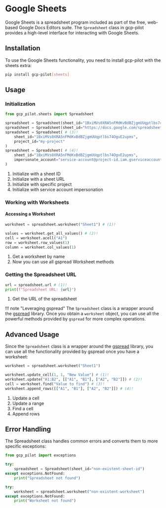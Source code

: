 # Google Sheets

Google Sheets is a spreadsheet program included as part of the free, web-based Google Docs Editors suite. The `Spreadsheet` class in gcp-pilot provides a high-level interface for interacting with Google Sheets.

## Installation

To use the Google Sheets functionality, you need to install gcp-pilot with the sheets extra:

```bash title="Install Sheets extra"
pip install gcp-pilot[sheets]
```

## Usage

### Initialization

```python title="Initialize Spreadsheet Client"
from gcp_pilot.sheets import Spreadsheet

spreadsheet = Spreadsheet(sheet_id="1BxiMVs0XRA5nFMdKvBdBZjgmUUqptlbs74OgvE2upms") # (1)!
spreadsheet = Spreadsheet(sheet_id="https://docs.google.com/spreadsheets/d/1BxiMVs0XRA5nFMdKvBdBZjgmUUqptlbs74OgvE2upms/edit") # (2)!
spreadsheet = Spreadsheet( # (3)!
    sheet_id="1BxiMVs0XRA5nFMdKvBdBZjgmUUqptlbs74OgvE2upms",
    project_id="my-project"
)
spreadsheet = Spreadsheet( # (4)!
    sheet_id="1BxiMVs0XRA5nFMdKvBdBZjgmUUqptlbs74OgvE2upms",
    impersonate_account="service-account@project-id.iam.gserviceaccount.com"
)
```

1.  Initialize with a sheet ID
2.  Initialize with a sheet URL
3.  Initialize with specific project
4.  Initialize with service account impersonation

### Working with Worksheets

#### Accessing a Worksheet

```python title="Access a Worksheet"
worksheet = spreadsheet.worksheet("Sheet1") # (1)!

values = worksheet.get_all_values() # (2)!
cell = worksheet.acell("A1")
row = worksheet.row_values(1)
column = worksheet.col_values(1)
```

1.  Get a worksheet by name
2.  Now you can use all gspread Worksheet methods

### Getting the Spreadsheet URL

```python title="Get Spreadsheet URL"
url = spreadsheet.url # (1)!
print(f"Spreadsheet URL: {url}")
```

1.  Get the URL of the spreadsheet

!!! note "Leveraging gspread"
    The `Spreadsheet` class is a wrapper around the [gspread](https://gspread.readthedocs.io/) library.
    Once you obtain a `worksheet` object, you can use all the powerful methods provided by `gspread` for more complex operations.

## Advanced Usage

Since the `Spreadsheet` class is a wrapper around the [gspread](https://gspread.readthedocs.io/) library, you can use all the functionality provided by gspread once you have a worksheet:

```python title="Advanced Usage with gspread Methods"
worksheet = spreadsheet.worksheet("Sheet1")

worksheet.update_cell(1, 1, "New Value") # (1)!
worksheet.update("A1:B2", [["A1", "B1"], ["A2", "B2"]]) # (2)!
cell = worksheet.find("Value to find") # (3)!
worksheet.append_rows([["A1", "B1"], ["A2", "B2"]]) # (4)!
```

1.  Update a cell
2.  Update a range
3.  Find a cell
4.  Append rows

## Error Handling

The Spreadsheet class handles common errors and converts them to more specific exceptions:

```python title="Error Handling for Sheets"
from gcp_pilot import exceptions

try:
    spreadsheet = Spreadsheet(sheet_id="non-existent-sheet-id")
except exceptions.NotFound:
    print("Spreadsheet not found")

try:
    worksheet = spreadsheet.worksheet("non-existent-worksheet")
except exceptions.NotFound:
    print("Worksheet not found")
```
